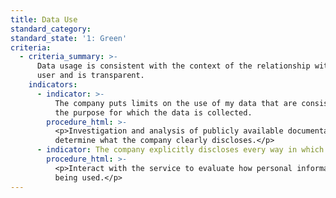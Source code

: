 ```yaml
---
title: Data Use
standard_category:
standard_state: '1: Green'
criteria:
  - criteria_summary: >-
      Data usage is consistent with the context of the relationship with the
      user and is transparent.
    indicators:
      - indicator: >-
          The company puts limits on the use of my data that are consistent with
          the purpose for which the data is collected.
        procedure_html: >-
          <p>Investigation and analysis of publicly available documentation to
          determine what the company clearly discloses.</p>
      - indicator: The company explicitly discloses every way in which it uses my data.
        procedure_html: >-
          <p>Interact with the service to evaluate how personal information is
          being used.</p>
---
```


